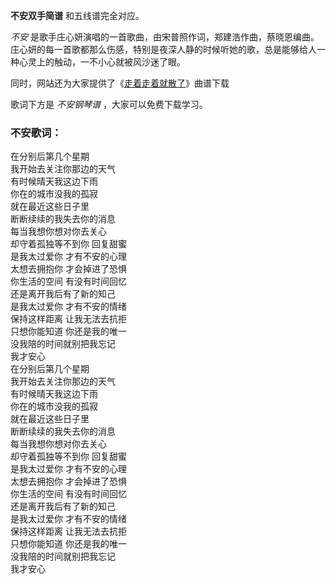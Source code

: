 

**不安双手简谱** 和五线谱完全对应。

_不安_
是歌手庄心妍演唱的一首歌曲，由宋普照作词，郑建浩作曲，蔡晓恩编曲。庄心妍的每一首歌都那么伤感，特别是夜深人静的时候听她的歌，总是能够给人一种心灵上的触动，一不小心就被风沙迷了眼。

同时，网站还为大家提供了《[走着走着就散了](Music-8269-走着走着就散了-双世宠妃OST.html "走着走着就散了")》曲谱下载

歌词下方是 _不安钢琴谱_ ，大家可以免费下载学习。

### 不安歌词：

在分别后第几个星期  
我开始去关注你那边的天气  
有时候晴天我这边下雨  
你在的城市没我的孤寂  
就在最近这些日子里  
断断续续的我失去你的消息  
每当我想你想对你去关心  
却守着孤独等不到你 回复甜蜜  
是我太过爱你 才有不安的心理  
太想去拥抱你 才会掉进了恐惧  
你生活的空间 有没有时间回忆  
还是离开我后有了新的知己  
是我太过爱你 才有不安的情绪  
保持这样距离 让我无法去抗拒  
只想你能知道 你还是我的唯一  
没我陪的时间就别把我忘记  
我才安心  
在分别后第几个星期  
我开始去关注你那边的天气  
有时候晴天我这边下雨  
你在的城市没我的孤寂  
就在最近这些日子里  
断断续续的我失去你的消息  
每当我想你想对你去关心  
却守着孤独等不到你 回复甜蜜  
是我太过爱你 才有不安的心理  
太想去拥抱你 才会掉进了恐惧  
你生活的空间 有没有时间回忆  
还是离开我后有了新的知己  
是我太过爱你 才有不安的情绪  
保持这样距离 让我无法去抗拒  
只想你能知道 你还是我的唯一  
没我陪的时间就别把我忘记  
我才安心

